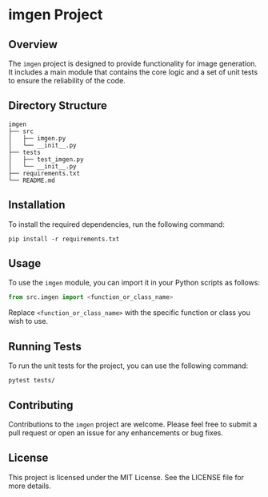 # imgen Project

## Overview
The `imgen` project is designed to provide functionality for image generation. It includes a main module that contains the core logic and a set of unit tests to ensure the reliability of the code.

## Directory Structure
```
imgen
├── src
│   ├── imgen.py
│   └── __init__.py
├── tests
│   ├── test_imgen.py
│   └── __init__.py
├── requirements.txt
└── README.md
```

## Installation
To install the required dependencies, run the following command:

```
pip install -r requirements.txt
```

## Usage
To use the `imgen` module, you can import it in your Python scripts as follows:

```python
from src.imgen import <function_or_class_name>
```

Replace `<function_or_class_name>` with the specific function or class you wish to use.

## Running Tests
To run the unit tests for the project, you can use the following command:

```
pytest tests/
```

## Contributing
Contributions to the `imgen` project are welcome. Please feel free to submit a pull request or open an issue for any enhancements or bug fixes.

## License
This project is licensed under the MIT License. See the LICENSE file for more details.